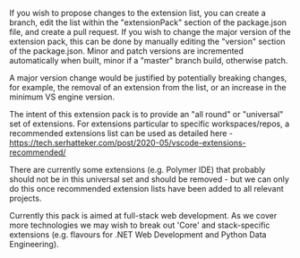 If you wish to propose changes to the extension list, you can create a branch, edit the list within the "extensionPack" section of the package.json file, and create a pull request. If you wish to change the major version of the extension pack, this can be done by manually editing the "version" section of the package.json. Minor and patch versions are incremented automatically when built, minor if a "master" branch build, otherwise patch.

A major version change would be justified by potentially breaking changes, for example, the removal of an extension from the list, or an increase in the minimum VS engine version.

The intent of this extension pack is to provide an "all round" or "universal" set of extensions. For extensions particular to specific workspaces/repos, a recommended extensions list can be used as detailed here - https://tech.serhatteker.com/post/2020-05/vscode-extensions-recommended/

There are currently some extensions (e.g. Polymer IDE) that probably should not be in this universal set and should be removed - but we can only do this once recommended extension lists have been added to all relevant projects.

Currently this pack is aimed at full-stack web development. As we cover more technologies we may wish to break out 'Core' and stack-specific extensions (e.g. flavours for .NET Web Development and Python Data Engineering).
